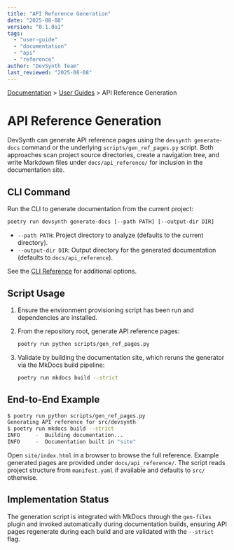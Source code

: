 ```yaml
---
title: "API Reference Generation"
date: "2025-08-08"
version: "0.1.0a1"
tags:
  - "user-guide"
  - "documentation"
  - "api"
  - "reference"
author: "DevSynth Team"
last_reviewed: "2025-08-08"
---
```

<div class="breadcrumbs">
<a href="../index.md">Documentation</a> &gt; <a href="index.md">User Guides</a> &gt; API Reference Generation
</div>

# API Reference Generation

DevSynth can generate API reference pages using the `devsynth generate-docs` command or the underlying `scripts/gen_ref_pages.py` script. Both approaches scan project source directories, create a navigation tree, and write Markdown files under `docs/api_reference/` for inclusion in the documentation site.

## CLI Command

Run the CLI to generate documentation from the current project:

```bash
poetry run devsynth generate-docs [--path PATH] [--output-dir DIR]
```

- `--path PATH`: Project directory to analyze (defaults to the current directory).
- `--output-dir DIR`: Output directory for the generated documentation (defaults to `docs/api_reference`).

See the [CLI Reference](cli_reference.md#generate-docs) for additional options.

## Script Usage

1. Ensure the environment provisioning script has been run and dependencies are installed.
2. From the repository root, generate API reference pages:

   ```bash
   poetry run python scripts/gen_ref_pages.py
   ```
3. Validate by building the documentation site, which reruns the generator via the MkDocs build pipeline:

   ```bash
   poetry run mkdocs build --strict
   ```

## End-to-End Example

```bash
$ poetry run python scripts/gen_ref_pages.py
Generating API reference for src/devsynth
$ poetry run mkdocs build --strict
INFO     -  Building documentation...
INFO     -  Documentation built in "site"
```

Open `site/index.html` in a browser to browse the full reference. Example generated pages are provided under `docs/api_reference/`. The script reads project structure from `manifest.yaml` if available and defaults to `src/` otherwise.

## Implementation Status

The generation script is integrated with MkDocs through the `gen-files` plugin and invoked automatically during documentation builds, ensuring API pages regenerate during each build and are validated with the `--strict` flag.
